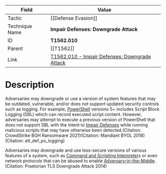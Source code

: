 
|Field|Value|
|---|---|
|Tactic|[[Defense Evasion]]|
|Technique Name|**Impair Defenses: Downgrade Attack**|
|ID|**T1562.010**|
|Parent|[[T1562]]|
|Link|[T1562.010 - Impair Defenses: Downgrade Attack](https://attack.mitre.org/techniques/T1562/010)|

# Description

Adversaries may downgrade or use a version of system features that may be outdated, vulnerable, and/or does not support updated security controls such as logging. For example, [PowerShell](https://attack.mitre.org/techniques/T1059/001) versions 5+ includes Script Block Logging (SBL) which can record executed script content. However, adversaries may attempt to execute a previous version of PowerShell that does not support SBL with the intent to [Impair Defenses](https://attack.mitre.org/techniques/T1562) while running malicious scripts that may have otherwise been detected.(Citation: CrowdStrike BGH Ransomware 2021)(Citation: Mandiant BYOL 2018)(Citation: att_def_ps_logging)

Adversaries may downgrade and use less-secure versions of various features of a system, such as [Command and Scripting Interpreter](https://attack.mitre.org/techniques/T1059)s or even network protocols that can be abused to enable [Adversary-in-the-Middle](https://attack.mitre.org/techniques/T1557).(Citation: Praetorian TLS Downgrade Attack 2014)